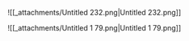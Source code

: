 ![[_attachments/Untitled 232.png|Untitled 232.png]]

![[_attachments/Untitled 1 79.png|Untitled 1 79.png]]